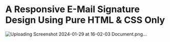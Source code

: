 # A Responsive E-Mail Signature Design Using Pure HTML & CSS Only
![Uploading Screenshot 2024-01-29 at 16-02-03 Document.png…]()
